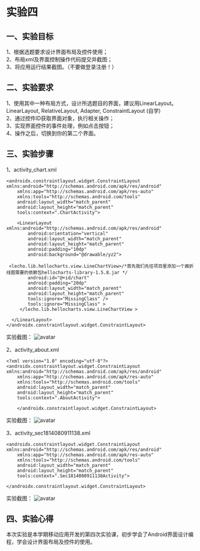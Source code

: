 # 实验四
## 一、实验目标		
1、根据选题要求设计界面布局及控件使用；  
2、布局xml及界面控制操作代码提交并截图；  
3、将应用运行结果截图。（不要做登录注册！）    

## 二、实验要求	
1、使用其中一种布局方式，设计所选题目的界面，建议用LinearLayout。  
LinearLayout, RelativeLayout, Adapter, ConstraintLayout (自学)  
2、通过控件ID获取界面对象，执行相关操作；  
3、实现界面控件的事件处理，例如点击按钮；  
4、操作之后，切换到你的第二个界面。    

## 三、实验步骤	
1、activity_chart.xml    
```
<androidx.constraintlayout.widget.ConstraintLayout xmlns:android="http://schemas.android.com/apk/res/android"
    xmlns:app="http://schemas.android.com/apk/res-auto"
    xmlns:tools="http://schemas.android.com/tools"
    android:layout_width="match_parent"
    android:layout_height="match_parent"
    tools:context=".ChartActivity">
```  

```
    <LinearLayout xmlns:android="http://schemas.android.com/apk/res/android"
        android:orientation="vertical"
        android:layout_width="match_parent"
        android:layout_height="match_parent"
        android:padding="10dp"
        android:background="@drawable/yz2">  

 <lecho.lib.hellocharts.view.LineChartView>/*首先我们先往项目里添加一个画折线图需要的依赖包hellocharts-library-1.5.8.jar */
        android:id="@+id/chart"
        android:padding="20dp"
        android:layout_width="match_parent"
        android:layout_height="match_parent"
        tools:ignore="MissingClass" />
        tools:ignore="MissingClass" >
     </lecho.lib.hellocharts.view.LineChartView >

  </LinearLayout>
</androidx.constraintlayout.widget.ConstraintLayout>

```
实验截图：
![avatar](https://github.com/1814080911138/android-labs-2020/blob/master/students/sec1814080911138/7.png)  

2、activity_about.xml   
```
<?xml version="1.0" encoding="utf-8"?>
<androidx.constraintlayout.widget.ConstraintLayout xmlns:android="http://schemas.android.com/apk/res/android"
    xmlns:app="http://schemas.android.com/apk/res-auto"
    xmlns:tools="http://schemas.android.com/tools"
    android:layout_width="match_parent"
    android:layout_height="match_parent"
    tools:context=".AboutActivity">

    </androidx.constraintlayout.widget.ConstraintLayout>
```
实验截图：
![avatar](https://github.com/1814080911138/android-labs-2020/blob/master/students/sec1814080911138/5.png)  


3、activity_sec1814080911138.xml   
```
<androidx.constraintlayout.widget.ConstraintLayout xmlns:android="http://schemas.android.com/apk/res/android"
    xmlns:app="http://schemas.android.com/apk/res-auto"
    xmlns:tools="http://schemas.android.com/tools"
    android:layout_width="match_parent"
    android:layout_height="match_parent"
    tools:context=".Sec1814080911138Activity">

</androidx.constraintlayout.widget.ConstraintLayout>
```
实验截图：
![avatar](https://github.com/1814080911138/android-labs-2020/blob/master/students/sec1814080911138/6.png)  

## 四、实验心得
 本次实验是本学期移动应用开发的第四次实验课，初步学会了Android界面设计编程，学会设计界面布局及控件的使用。
